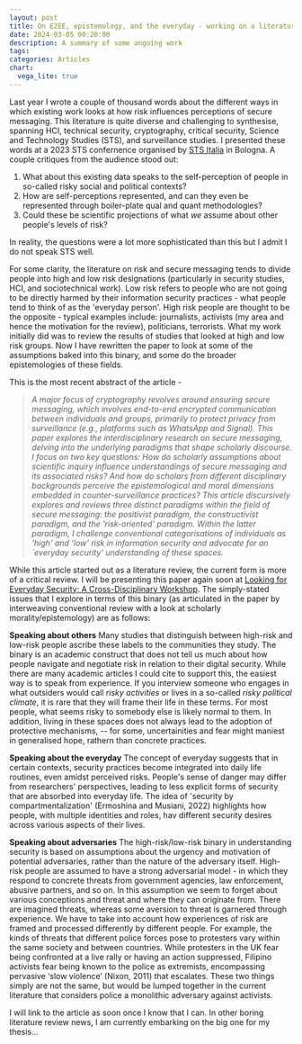 ```yaml
---
layout: post
title: On E2EE, epistemology, and the everyday - working on a literature review article
date: 2024-03-05 00:20:00
description: A summary of some ongoing work
tags: 
categories: Articles
chart:
  vega_lite: true
---
```


Last year I wrote a couple of thousand words about the different ways in which existing work looks at how risk influences perceptions of secure messaging. This literature is quite diverse and challenging to synthesise, spanning HCI, technical security, cryptography, critical security, Science and Technology Studies (STS), and surveillance studies. I presented these words at a 2023 STS confernence organised by [STS Italia](http://www.stsitalia.org/?lang=en) in Bologna. A couple critiques from the audience stood out:

1. What about this existing data speaks to the self-perception of people in so-called risky social and political contexts? 
2. How are self-perceptions represented, and can they even be represented through boiler-plate qual and quant methodologies? 
3. Could these be scientific projections of what *we* assume about other people's levels of risk? 

In reality, the questions were a lot more sophisticated than this but I admit I do not speak STS well. 

For some clarity, the literature on risk and secure messaging tends to divide people into high and low risk designations (particularly in security studies, HCI, and sociotechnical work). Low risk refers to people who are not going to be directly harmed by their information security practices - what people tend to think of as the 'everyday person'. High risk people are thought to be the opposite - typical examples include: journalists, activists (my area and hence the motivation for the review), politicians, terrorists. What my work initially did was to review the results of studies that looked at high and low risk groups. Now I have rewritten the paper to look at some of the assumptions baked into this binary, and some do the broader epistemologies of these fields. 

This is the most recent abstract of the article -

>*A major focus of cryptography revolves around ensuring secure messaging, which involves end-to-end encrypted communication between individuals and groups, primarily to protect privacy from surveillance (e.g., platforms such as WhatsApp and Signal). This paper explores the interdisciplinary research on secure messaging, delving into the underlying paradigms that shape scholarly discourse. I focus on two key questions: How do scholarly assumptions about scientific inquiry influence understandings of secure messaging and its associated risks? And how do scholars from different disciplinary backgrounds perceive the epistemological and moral dimensions embedded in counter-surveillance practices? This article discursively explores and reviews three distinct paradigms within the field of secure messaging: the positivist paradigm, the constructivist paradigm, and the 'risk-oriented' paradigm. Within the latter paradigm, I challenge conventional categorisations of individuals as 'high' and 'low' risk in information security and advocate for an `everyday security' understanding of these spaces.*

While this article started out as a literature review, the current form is more of a critical review. I will be presenting this paper again soon at [Looking for Everyday Security: A Cross-Disciplinary Workshop](https://www.ucl.ac.uk/institute-of-advanced-studies/news/2024/jan/cfp-looking-everyday-security-cross-disciplinary-workshop). The simply-stated issues that I explore in terms of this binary (as articulated in the paper by interweaving conventional review with a look at scholarly morality/epistemology) are as follows: 

**Speaking about others** Many studies that distinguish between high-risk and low-risk people ascribe these labels to the communities they study. The binary is an academic construct that does not tell us much about how people navigate and negotiate risk in relation to their digital security. While there are many academic articles I could cite to support this, the easiest way is to speak from experience. If you interview someone who engages in what outsiders would call *risky activities* or lives in a so-called *risky political climate*, it is rare that they will frame their life in these terms. For most people, what seems risky to somebody else is likely normal to them. In addition, living in these spaces does not always lead to the adoption of protective mechanisms, -- for some, uncertainities and fear might maniest in generalised hope, rathern than concrete practices. 

**Speaking about the everyday** The concept of everyday suggests that in certain contexts, security practices become integrated into daily life routines, even amidst perceived risks. People's sense of danger may differ from researchers' perspectives, leading to less explicit forms of security that are absorbed into everyday life. The idea of 'security by compartmentalization' (Ermoshina and Musiani, 2022) highlights how people, with multiple identities and roles, hav different security desires across various aspects of their lives. 

**Speaking about adversaries** The high-risk/low-risk binary in understanding security is based on assumptions about the urgency and motivation of potential adversaries, rather than the nature of the adversary itself. High-risk people are assumed to have a strong adversarial model - in which they respond to concrete threats from government agencies, law enforcement, abusive partners, and so on. In this assumption we seem to forget about various conceptions and threat and where they can originate from. There are imagined threats, whereas some aversion to threat is garnered through experience. We have to take into account how experiences of risk are framed and processed differently by different people. For example, the kinds of threats that different police forces pose to protesters vary within the same society and between countries. While protesters in the UK fear being confronted at a live rally or having an action suppressed, Filipino activists fear being known to the police as extremists, encompassing pervasive ‘slow violence’ (Nixon, 2011) that escalates. These two things simply are not the same, but would be lumped together in the current literature that considers police a monolithic adversary against activists.

I will link to the article as soon once I know that I can. In other boring literature review news, I am currently embarking on the big one for my thesis... 


